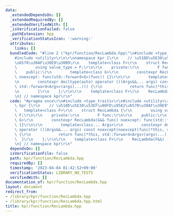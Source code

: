 ```yaml
---
data:
  _extendedDependsOn: []
  _extendedRequiredBy: []
  _extendedVerifiedWith: []
  _isVerificationFailed: false
  _pathExtension: hpp
  _verificationStatusIcon: ':warning:'
  attributes:
    links: []
  bundledCode: "#line 2 \"kpr/function/RecLambda.hpp\"\n#include <type_traits>\r\n\
    #include <utility>\r\n\r\nnamespace kpr {\r\n    // \u518D\u5E30\u53EF\u80FD\u95A2\
    \u6570\u30AF\u30E9\u30B9\r\n    template<class F>\r\n    struct RecLambda {\r\n\
    \        using value_type = F;\r\n\r\n    private:\r\n        F func;\r\n\r\n\
    \    public:\r\n        template<class G>\r\n        constexpr RecLambda(G&& func)\
    \ noexcept: func(std::forward<G>(func)) {}\r\n\r\n        template<class... Args>\r\
    \n        constexpr decltype(auto) operator ()(Args&&... args) const noexcept(noexcept(func(*this,\
    \ std::forward<Args>(args)...))) {\r\n            return func(*this, std::forward<Args>(args)...);\r\
    \n        }\r\n    };\r\n\r\n    template<class F>\r\n    RecLambda(F&&) -> RecLambda<std::decay_t<F>>;\r\
    \n} // namespace kpr\r\n"
  code: "#pragma once\r\n#include <type_traits>\r\n#include <utility>\r\n\r\nnamespace\
    \ kpr {\r\n    // \u518D\u5E30\u53EF\u80FD\u95A2\u6570\u30AF\u30E9\u30B9\r\n \
    \   template<class F>\r\n    struct RecLambda {\r\n        using value_type =\
    \ F;\r\n\r\n    private:\r\n        F func;\r\n\r\n    public:\r\n        template<class\
    \ G>\r\n        constexpr RecLambda(G&& func) noexcept: func(std::forward<G>(func))\
    \ {}\r\n\r\n        template<class... Args>\r\n        constexpr decltype(auto)\
    \ operator ()(Args&&... args) const noexcept(noexcept(func(*this, std::forward<Args>(args)...)))\
    \ {\r\n            return func(*this, std::forward<Args>(args)...);\r\n      \
    \  }\r\n    };\r\n\r\n    template<class F>\r\n    RecLambda(F&&) -> RecLambda<std::decay_t<F>>;\r\
    \n} // namespace kpr\r\n"
  dependsOn: []
  isVerificationFile: false
  path: kpr/function/RecLambda.hpp
  requiredBy: []
  timestamp: '2023-04-04 01:42:52+09:00'
  verificationStatus: LIBRARY_NO_TESTS
  verifiedWith: []
documentation_of: kpr/function/RecLambda.hpp
layout: document
redirect_from:
- /library/kpr/function/RecLambda.hpp
- /library/kpr/function/RecLambda.hpp.html
title: kpr/function/RecLambda.hpp
---
```

